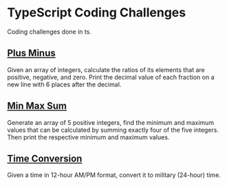 # TypeScript Coding Challenges
Coding challenges done in ts.

## [Plus Minus](https://github.com/NateSkiles/TypeScript-Coding-Challenges/blob/master/plus-minus/app.ts)
Given an array of integers, calculate the ratios of its elements that are positive, negative, and zero. Print the decimal value of each fraction on a new line with 6 places after the decimal.

## [Min Max Sum](https://github.com/NateSkiles/TypeScript-Coding-Challenges/blob/master/min-max-sum/app.ts)
Generate an array of 5 positive integers, find the minimum and maximum values that can be calculated by summing exactly four of the five integers. Then print the respective minimum and maximum values.

## [Time Conversion](https://github.com/NateSkiles/TypeScript-Coding-Challenges/blob/main/time-conversion/time-conversion.ts)
Given a time in 12-hour AM/PM format, convert it to military (24-hour) time.
